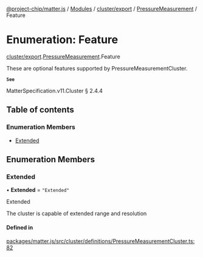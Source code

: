 [@project-chip/matter.js](../README.md) / [Modules](../modules.md) / [cluster/export](../modules/cluster_export.md) / [PressureMeasurement](../modules/cluster_export.PressureMeasurement.md) / Feature

# Enumeration: Feature

[cluster/export](../modules/cluster_export.md).[PressureMeasurement](../modules/cluster_export.PressureMeasurement.md).Feature

These are optional features supported by PressureMeasurementCluster.

**`See`**

MatterSpecification.v11.Cluster § 2.4.4

## Table of contents

### Enumeration Members

- [Extended](cluster_export.PressureMeasurement.Feature.md#extended)

## Enumeration Members

### Extended

• **Extended** = ``"Extended"``

Extended

The cluster is capable of extended range and resolution

#### Defined in

[packages/matter.js/src/cluster/definitions/PressureMeasurementCluster.ts:82](https://github.com/project-chip/matter.js/blob/2d9f2165d2672864fda3496a6d0d5f93597f82c6/packages/matter.js/src/cluster/definitions/PressureMeasurementCluster.ts#L82)
